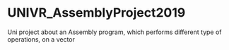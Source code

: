 # UNIVR_AssemblyProject2019
Uni project about an Assembly program, which performs different type of operations, on a vector
